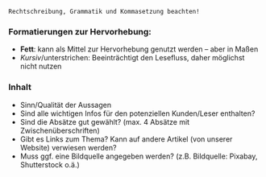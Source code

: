 ```hint
Rechtschreibung, Grammatik und Kommasetzung beachten! 
```
### Formatierungen zur Hervorhebung:
- **Fett**: kann als Mittel zur Hervorhebung genutzt werden – aber in Maßen
- *Kursiv*/unterstrichen: Beeinträchtigt den Lesefluss, daher möglichst nicht nutzen

### Inhalt
- Sinn/Qualität der Aussagen
- Sind alle wichtigen Infos für den potenziellen Kunden/Leser enthalten?
- Sind die Absätze gut gewählt? (max. 4 Absätze mit Zwischenüberschriften)
- Gibt es Links zum Thema? Kann auf andere Artikel (von unserer Website) verwiesen werden? 
- Muss ggf. eine Bildquelle angegeben werden? (z.B. Bildquelle: Pixabay, Shutterstock o.ä.)
